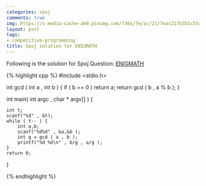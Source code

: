 ```yaml
---
categories: spoj
comments: true
img: https://s-media-cache-ak0.pinimg.com/736x/7e/ac/21/7eac217b7b1c55ab7fd56758e4e181be.jpg
layout: post
tags:
- competitive-programming
title: Spoj solution for ENIGMATH
---
```


Following is the solution for Spoj Question: [ENIGMATH](http://www.spoj.com/problems/ENIGMATH/)

{% highlight cpp %}
#include <stdio.h>

int gcd ( int a , int b ) {
	if ( b == 0 )
		return a;
	return gcd ( b , a % b );
}

int main( int argc , char * argv[] ) {

	int t;
	scanf("%d" , &t);
	while ( t-- ) {
		int a,b;
		scanf("%d%d" , &a,&b );
		int g = gcd ( a , b );
		printf("%d %d\n" , b/g , a/g );
	}
	return 0;
}

{% endhighlight %}